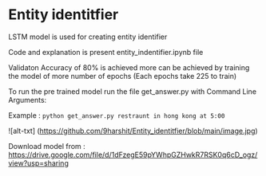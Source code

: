 # Entity identitfier


LSTM model is used for creating entity identifier

Code and explanation is present entity_indentifier.ipynb file

Validaton Accuracy of 80% is achieved more can be achieved by training the model of more number of epochs (Each epochs take 225 to train)

To run the pre trained model run the file get_answer.py with Command Line Arguments:

Example : `python get_answer.py restraunt in hong kong at 5:00`

![alt-txt] (https://github.com/9harshit/Entity_identitfier/blob/main/image.jpg)

Download model from : https://drive.google.com/file/d/1dFzegE59pYWhpGZHwkR7RSK0q6cD_ogz/view?usp=sharing

